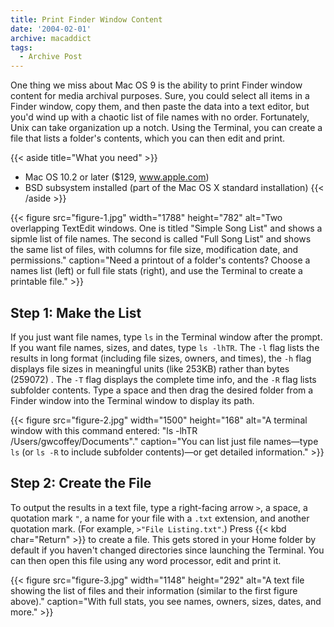 ```yaml
---
title: Print Finder Window Content
date: '2004-02-01'
archive: macaddict
tags: 
  - Archive Post
---
```


One thing we miss about Mac OS 9 is the ability to print Finder window content for media archival purposes. Sure, you could select all items in a Finder window, copy them, and then paste the data into a text editor, but you'd wind up with a chaotic list of file names with no order. Fortunately, Unix can take organization up a notch. Using the Terminal, you can create a file that lists a folder's contents, which you can then edit and print.

{{< aside title="What you need" >}}
* Mac OS 10.2 or later ($129, www.apple.com)
* BSD subsystem installed (part of the Mac OS X standard installation)
{{< /aside >}}


{{< figure
	src="figure-1.jpg"
	width="1788"
	height="782"
	alt="Two overlapping TextEdit windows. One is titled \"Simple Song List\" and shows a sipmle list of file names. The second is called \"Full Song List\" and shows the same list of files, with columns for file size, modification date, and permissions."
	caption="Need a printout of a folder's contents? Choose a names list (left) or full file stats (right), and use the Terminal to create a printable file." >}}
	
## Step 1: Make the List

If you just want file names, type `ls` in the Terminal window after the prompt. If you want file names, sizes, and dates, type `ls -lhTR`. The `-l` flag lists the results in long format (including file sizes, owners, and times), the `-h` flag displays file sizes in meaningful units (like 253KB) rather than bytes (259072) . The `-T` flag displays the complete time info, and the `-R` flag lists subfolder contents. Type a space and then drag the desired folder from a Finder window into the Terminal window to display its path.

{{< figure
	src="figure-2.jpg"
	width="1500"
	height="168"
	alt="A terminal window with this command entered: \"ls -lhTR /Users/gwcoffey/Documents\"."
	caption="You can list just file names—type `ls` (or `ls -R` to include subfolder contents)—or get detailed information." >}}

## Step 2: Create the File

To output the results in a text file, type a right-facing arrow `>`, a space, a quotation
mark `"`, a name for your file with a `.txt` extension, and another quotation mark. (For example, `>"File Listing.txt"`.) Press {{< kbd char="Return" >}} to create a file. This gets stored in your Home folder by default if you haven't changed directories since launching the Terminal. You can then open this file using any word processor, edit and print it.

{{< figure
	src="figure-3.jpg"
	width="1148"
	height="292"
	alt="A text file showing the list of files and their information (similar to the first figure above)."
	caption="With full stats, you see names, owners, sizes, dates, and more." >}}

